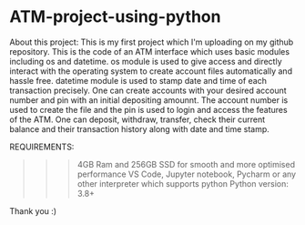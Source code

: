# ATM-project-using-python

About this project:
This is my first project which I'm uploading on my github repository. This is the code of an ATM interface which uses basic modules including os and datetime. os module is used to give access and directly interact with the operating system to create account files automatically and hassle free. datetime module is used to stamp date and time of each transaction precisely. One can create accounts with your desired account number and pin with an initial depositing amounnt. The account number is used to create the file and the pin is used to login and access the features of the ATM. One can deposit, withdraw, transfer, check their current balance and their transaction history along with date and time stamp.

REQUIREMENTS:
>>> 4GB Ram and 256GB SSD for smooth and more optimised performance
>>> VS Code, Jupyter notebook, Pycharm or any other interpreter which supports python
>>> Python version: 3.8+

Thank you :)
